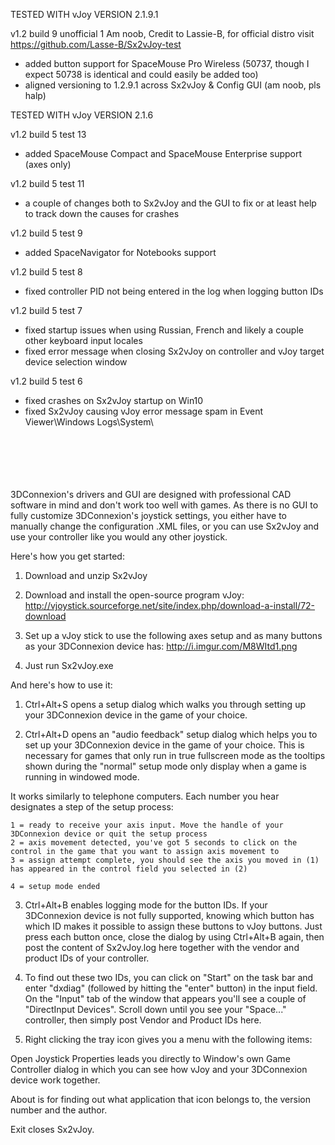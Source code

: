TESTED WITH vJoy VERSION 2.1.9.1

v1.2 build 9 unofficial 1
	Am noob, Credit to Lassie-B, for official distro visit https://github.com/Lasse-B/Sx2vJoy-test
- added button support for SpaceMouse Pro Wireless (50737, though I expect 50738 is identical and could easily be added too)
- aligned versioning to 1.2.9.1 across Sx2vJoy & Config GUI (am noob, pls halp)

TESTED WITH vJoy VERSION 2.1.6

v1.2 build 5 test 13
- added SpaceMouse Compact and SpaceMouse Enterprise support (axes only)

v1.2 build 5 test 11
- a couple of changes both to Sx2vJoy and the GUI to fix or at least help to track down the causes for crashes

v1.2 build 5 test 9
- added SpaceNavigator for Notebooks support


v1.2 build 5 test 8
- fixed controller PID not being entered in the log when logging button IDs


v1.2 build 5 test 7
- fixed startup issues when using Russian, French and likely a couple other keyboard input locales
- fixed error message when closing Sx2vJoy on controller and vJoy target device selection window


v1.2 build 5 test 6
- fixed crashes on Sx2vJoy startup on Win10
- fixed Sx2vJoy causing vJoy error message spam in Event Viewer\Windows Logs\System\
<br/>
<br/>
<br/>
<br/>
<br/>
3DConnexion's drivers and GUI are designed with professional CAD software in mind and don't work too well with games. As there is no GUI to fully customize 3DConnexion's joystick settings, you either have to manually change the configuration .XML files, or you can use Sx2vJoy and use your controller like you would any other joystick.

Here's how you get started:

1) Download and unzip Sx2vJoy

2) Download and install the open-source program vJoy:
http://vjoystick.sourceforge.net/site/index.php/download-a-install/72-download

3) Set up a vJoy stick to use the following axes setup and as many buttons as your 3DConnexion device has:
http://i.imgur.com/M8WItd1.png

4) Just run Sx2vJoy.exe








And here's how to use it:

1) Ctrl+Alt+S opens a setup dialog which walks you through setting up your 3DConnexion device in the game of your choice.

2) Ctrl+Alt+D opens an "audio feedback" setup dialog which helps you to set up your 3DConnexion device in the game of your choice. This is necessary for games that only run in true fullscreen mode as the tooltips shown during the "normal" setup mode only display when a game is running in windowed mode.

It works similarly to telephone computers. Each number you hear designates a step of the setup process:

	1 = ready to receive your axis input. Move the handle of your 3DConnexion device or quit the setup process
	2 = axis movement detected, you've got 5 seconds to click on the control in the game that you want to assign axis movement to
	3 = assign attempt complete, you should see the axis you moved in (1) has appeared in the control field you selected in (2)

	4 = setup mode ended


3) Ctrl+Alt+B enables logging mode for the button IDs. If your 3DConnexion device is not fully supported, knowing which button has which ID makes it possible to assign these buttons to vJoy buttons. Just press each button once, close the dialog by using Ctrl+Alt+B again, then post the content of Sx2vJoy.log here together with the vendor and product IDs of your controller.

4) To find out these two IDs, you can click on "Start" on the task bar and enter "dxdiag" (followed by hitting the "enter" button) in the input field. On the "Input" tab of the window that appears you'll see a couple of "DirectInput Devices". Scroll down until you see your "Space..." controller, then simply post Vendor and Product IDs here.

5) Right clicking the tray icon gives you a menu with the following items:

Open Joystick Properties leads you directly to Window's own Game Controller dialog in which you can see how vJoy and your 3DConnexion device work together.

About is for finding out what application that icon belongs to, the version number and the author.

Exit closes Sx2vJoy.
